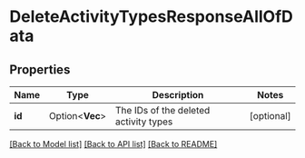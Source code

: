 # DeleteActivityTypesResponseAllOfData

## Properties

Name | Type | Description | Notes
------------ | ------------- | ------------- | -------------
**id** | Option<**Vec<i32>**> | The IDs of the deleted activity types | [optional]

[[Back to Model list]](../README.md#documentation-for-models) [[Back to API list]](../README.md#documentation-for-api-endpoints) [[Back to README]](../README.md)


